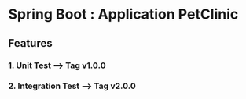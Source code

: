 # Spring Boot : Application PetClinic

## Features  

### 1.  Unit Test  --> Tag v1.0.0
### 2. Integration Test --> Tag v2.0.0